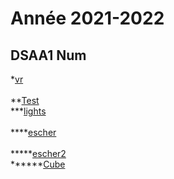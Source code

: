 # Année 2021-2022

## DSAA1 Num
*[vr](https://zuomarage.github.io/zuomarage_paysages/vr.html)  
\
**[Test](https://zuomarage.github.io/zuomarage_paysages/caca.html) 
\
***[lights](https://zuomarage.github.io/zuomarage_paysages/tutu.html)  
\
****[escher](https://zuomarage.github.io/zuomarage_paysages/eschejulie.html)  
\
*****[escher2](https://zuomarage.github.io/zuomarage_paysages/escher2.html) 
\
******[Cube](https://zuomarage.github.io/zuomarage_paysages/cube.html) 
